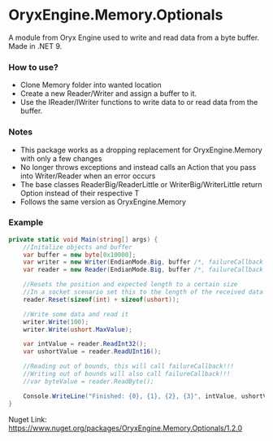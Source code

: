 # OryxEngine.Memory.Optionals
A module from Oryx Engine used to write and read data from a byte buffer.
Made in .NET 9.

### How to use?
- Clone Memory folder into wanted location
- Create a new Reader/Writer and assign a buffer to it.
- Use the IReader/IWriter functions to write data to or read data from the buffer.

### Notes
- This package works as a dropping replacement for OryxEngine.Memory with only a few changes
- No longer throws exceptions and instead calls an Action that you pass into Writer/Reader when an error occurs 
- The base classes ReaderBig/ReaderLittle or WriterBig/WriterLittle return Option<T> instead of their respective T 
- Follows the same version as OryxEngine.Memory

### Example

```c#
private static void Main(string[] args) {    
    //Initalize objects and buffer
    var buffer = new byte[0x10000];
    var writer = new Writer(EndianMode.Big, buffer /*, failureCallback */);
    var reader = new Reader(EndianMode.Big, buffer /*, failureCallback */);

    //Resets the position and expected length to a certain size
    //In a socket scenario set this to the length of the received data
    reader.Reset(sizeof(int) + sizeof(ushort));

    //Write some data and read it
    writer.Write(100);
    writer.Write(ushort.MaxValue);

    var intValue = reader.ReadInt32();
    var ushortValue = reader.ReadUInt16();

    //Reading out of bounds, this will call failureCallback!!!
    //Writing out of bounds will also call failureCallback!!!
    //var byteValue = reader.ReadByte();

    Console.WriteLine("Finished: {0}, {1}, {2}, {3}", intValue, ushortValue, reader.Position, reader.Buffer.Length);
}

``` 

Nuget Link: https://www.nuget.org/packages/OryxEngine.Memory.Optionals/1.2.0
